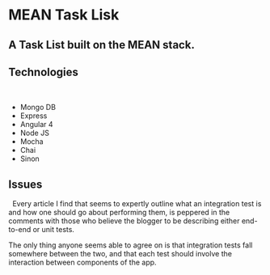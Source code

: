 # MEAN Task Lisk

## A Task List built on the MEAN stack.

## Technologies
&nbsp;
- Mongo DB
- Express
- Angular 4
- Node JS
- Mocha
- Chai
- Sinon

## Issues
&nbsp;
  Every article I find that seems to expertly outline what an integration test is and how one should go about performing them, is peppered in the comments with those who believe the blogger to be describing either end-to-end or unit tests.

  The only thing anyone seems able to agree on is that integration tests fall somewhere between the two, and that each test should involve the interaction between components of the app.
